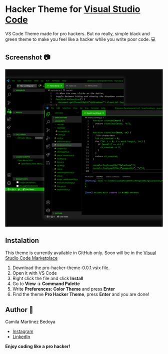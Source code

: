 # Hacker Theme for [Visual Studio Code](https://marketplace.visualstudio.com/)

VS Code Theme made for pro hackers. But no really, simple black and green theme to make you feel like a hacker while you write poor code. :computer:

## Screenshot :camera:

![hacker theme](https://github.com/cammarb/hacker-theme-vscode/blob/master/assets/screenshot.png "Hacker Theme for VS Code")

## Instalation

This theme is currently available in GitHub only. Soon will be in the [Visual Studio Code Marketplace](https://marketplace.visualstudio.com/)

1. Download the pro-hacker-theme-0.0.1.vsix file.
2. Open it with VS Code
3. Right click the file and click **Install**
4. Go to **View -> Command Palette**
5. Write **Preferences: Color Theme** and press **Enter**
6. Find the theme **Pro Hacker Theme**, press **Enter** and you are done!

## Author :eyes:

Camila Martínez Bedoya

- [Instagram](https://www.instagram.com/cam.codes)
- [LinkedIn](https://www.linkedin.com/in/camila-martinez-5b43011a2/)

**Enjoy coding like a pro hacker!**
